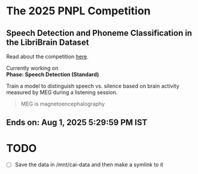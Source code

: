 # The 2025 PNPL Competition
## Speech Detection and Phoneme Classification in the LibriBrain Dataset

Read about the competition [here](https://eval.ai/web/challenges/challenge-page/2504/phases).

Currently working on  
**Phase: Speech Detection (Standard)**

Train a model to distinguish speech vs. silence based on brain activity measured by MEG during a listening session.

> MEG is magnetoencephalography

## Ends on: Aug 1, 2025 5:29:59 PM IST

# TODO

- [ ] Save the data in /mnt/cai-data and then make a symlink to it
